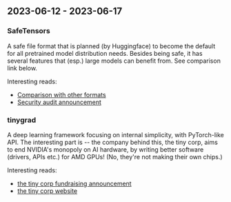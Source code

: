 ## 2023-06-12 - 2023-06-17

### SafeTensors

A safe file format that is planned (by Huggingface) to become the default for all pretrained model distribution needs.
Besides being safe, it has several features that (esp.) large models can benefit from. See comparison link below.

Interesting reads:
- [Comparison with other formats](https://github.com/huggingface/safetensors#yet-another-format-)
- [Security audit announcement](https://blog.eleuther.ai/safetensors-security-audit/)

### tinygrad

A deep learning framework focusing on internal simplicity, with PyTorch-like API.
The interesting part is -- the company behind this, the tiny corp, aims to end NVIDIA's monopoly on AI hardware, by writing better software (drivers, APIs etc.) for AMD GPUs! (No, they're not making their own chips.)

Interesting reads:
- [the tiny corp fundraising announcement](https://geohot.github.io/blog/jekyll/update/2023/05/24/the-tiny-corp-raised-5M.html)
- [the tiny corp website](https://tinygrad.org/)
